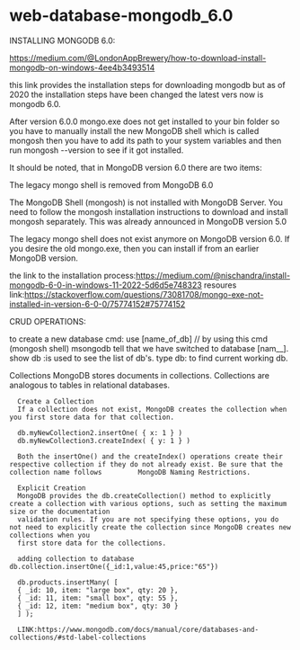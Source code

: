 # web-database-mongodb_6.0

INSTALLING MONGODB 6.0:

https://medium.com/@LondonAppBrewery/how-to-download-install-mongodb-on-windows-4ee4b3493514

this link provides the installation steps for downloading mongodb but as of 2020 the installation steps have been changed the latest vers now is mongodb 6.0.

After version 6.0.0 mongo.exe does not get installed to your bin folder so you have to manually install the new MongoDB shell which is called mongosh then you have to
add its path to your system variables and then run mongosh --version to see if it got installed. 

It should be noted, that in MongoDB version 6.0 there are two items:

The legacy mongo shell is removed from MongoDB 6.0

The MongoDB Shell (mongosh) is not installed with MongoDB Server. You need to follow the mongosh installation instructions to download and install mongosh separately. This was already announced in MongoDB version 5.0

The legacy mongo shell does not exist anymore on MongoDB version 6.0. If you desire the old mongo.exe, then you can install if from an earlier MongoDB version.

the link to the installation process:https://medium.com/@nischandra/install-mongodb-6-0-in-windows-11-2022-5d6d5e748323
resoures link:https://stackoverflow.com/questions/73081708/mongo-exe-not-installed-in-version-6-0-0/75774152#75774152

CRUD OPERATIONS:
  
  to create a new database cmd: use [name_of_db] // by using this cmd (mongosh shell) msongodb tell that we have switched to database [nam__].
  show db :is used to see the list of db's.
  type db: to find current working db.
  
  Collections
      MongoDB stores documents in collections. Collections are analogous to tables in relational databases.

      Create a Collection
      If a collection does not exist, MongoDB creates the collection when you first store data for that collection.

      db.myNewCollection2.insertOne( { x: 1 } )
      db.myNewCollection3.createIndex( { y: 1 } )

      Both the insertOne() and the createIndex() operations create their respective collection if they do not already exist. Be sure that the collection name follows         MongoDB Naming Restrictions.

      Explicit Creation
      MongoDB provides the db.createCollection() method to explicitly create a collection with various options, such as setting the maximum size or the documentation
      validation rules. If you are not specifying these options, you do not need to explicitly create the collection since MongoDB creates new collections when you 
      first store data for the collections.
      
      adding collection to database db.collection.insertOne({_id:1,value:45,price:"65"})
      
      db.products.insertMany( [
      { _id: 10, item: "large box", qty: 20 },
      { _id: 11, item: "small box", qty: 55 },
      { _id: 12, item: "medium box", qty: 30 }
      ] );
      
      LINK:https://www.mongodb.com/docs/manual/core/databases-and-collections/#std-label-collections
      
      
      
      
      
      
      
      
      
      
      
      
      
      
      
      
      
      
      
      
      
      
      
      

